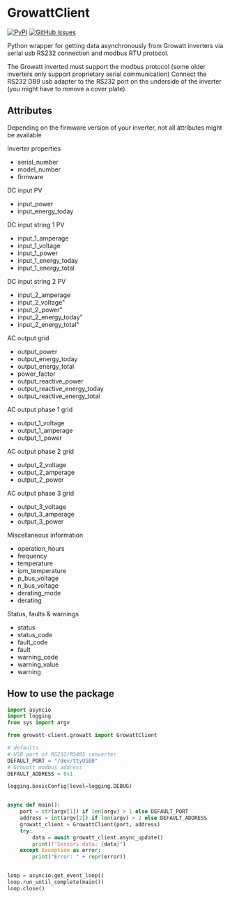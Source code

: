 # GrowattClient

[![PyPI][pypi-releases-shield]][pypi-releases]
[![GitHub issues]()](https://github.com/henols/growatt-client/issues/)

Python wrapper for getting data asynchronously from Growatt inverters via serial usb RS232 connection and modbus RTU protocol.

The Growatt inverted must support the modbus protocol (some older inverters only support proprietary serial communication)
Connect the RS232 DB9 usb adapter to the RS232 port on the underside of the inverter (you might have to remove a cover plate).

## Attributes

Depending on the firmware version of your inverter, not all attributes might be available

Inverter properties

- serial_number
- model_number
- firmware

DC input PV

- input_power
- input_energy_today

DC input string 1 PV

- input_1_amperage
- input_1_voltage
- input_1_power
- input_1_energy_today
- input_1_energy_total

DC input string 2 PV

- input_2_amperage
- input_2_voltage"
- input_2_power"
- input_2_energy_today"
- input_2_energy_total"

AC output grid

- output_power
- output_energy_today
- output_energy_total
- power_factor
- output_reactive_power
- output_reactive_energy_today
- output_reactive_energy_total

AC output phase 1 grid

- output_1_voltage
- output_1_amperage
- output_1_power

AC output phase 2 grid

- output_2_voltage
- output_2_amperage
- output_2_power

AC output phase 3 grid

- output_3_voltage
- output_3_amperage
- output_3_power

Miscellaneous information

- operation_hours
- frequency
- temperature
- ipm_temperature
- p_bus_voltage
- n_bus_voltage
- derating_mode
- derating

Status, faults & warnings

- status
- status_code
- fault_code
- fault
- warning_code
- warning_value
- warning

## How to use the package

```py
import asyncio
import logging
from sys import argv

from growatt-client.growatt import GrowattClient

# defaults
# USB port of RS232/RS485 converter
DEFAULT_PORT = "/dev/ttyUSB0"
# Growatt modbus address
DEFAULT_ADDRESS = 0x1

logging.basicConfig(level=logging.DEBUG)


async def main():
    port = str(argv[1]) if len(argv) > 1 else DEFAULT_PORT
    address = int(argv[2]) if len(argv) > 2 else DEFAULT_ADDRESS
    growatt_client = GrowattClient(port, address)
    try:
        data = await growatt_client.async_update()
        print(f"Sensors data: {data}")
    except Exception as error:
        print("Error: " + repr(error))


loop = asyncio.get_event_loop()
loop.run_until_complete(main())
loop.close()
```

[pypi-releases]: https://pypi.org/project/growatt-client
[pypi-releases-shield]: https://img.shields.io/pypi/v/growatt-client
